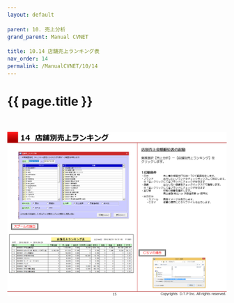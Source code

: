 ```yaml
---
layout: default

parent: 10. 売上分析
grand_parent: Manual CVNET

title: 10.14 店舗売上ランキング表
nav_order: 14
permalink: /ManualCVNET/10/14
---
```


# {{ page.title }} <br/><br/>

<a href="/img/UriageBunseki/UB16.PNG" target="_blank">
<img src="/img/UriageBunseki/UB16.PNG" alt="login image"></a>

